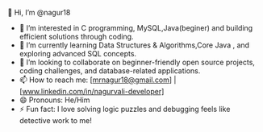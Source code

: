 👋 Hi, I’m @nagur18  
- 👀 I’m interested in C programming, MySQL,Java(beginer) and building efficient solutions through coding.  
- 🌱 I’m currently learning Data Structures & Algorithms,Core Java , and exploring advanced SQL concepts.  
- 💞️ I’m looking to collaborate on beginner-friendly open source projects, coding challenges, and database-related applications.  
- 📫 How to reach me: [mrnagur18@gmail.com] | [www.linkedin.com/in/nagurvali-developer]  
- 😄 Pronouns: He/Him  
- ⚡ Fun fact: I love solving logic puzzles and debugging feels like detective work to me!  


<!---
nagur18/nagur18 is a ✨ special ✨ repository because its `README.md` (this file) appears on your GitHub profile.
You can click the Preview link to take a look at your changes.
--->
